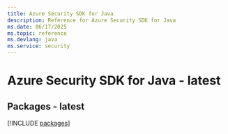 ```yaml
---
title: Azure Security SDK for Java
description: Reference for Azure Security SDK for Java
ms.date: 06/17/2025
ms.topic: reference
ms.devlang: java
ms.service: security
---
```

# Azure Security SDK for Java - latest
## Packages - latest
[!INCLUDE [packages](security-index.md)]